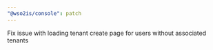 ```yaml
---
"@wso2is/console": patch
---
```


Fix issue with loading tenant create page for users without associated tenants
